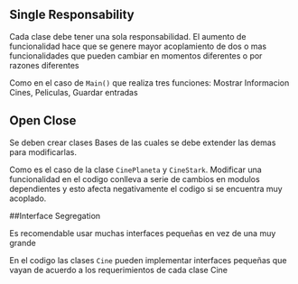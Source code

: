 


## Single Responsability 

Cada clase debe tener una sola responsabilidad. El aumento de funcionalidad hace que se genere mayor acoplamiento de dos o mas funcionalidades que pueden cambiar en momentos diferentes o por razones diferentes

Como en el caso de `Main()` que realiza tres funciones: Mostrar Informacion Cines, Peliculas, Guardar entradas

## Open Close

Se deben crear clases Bases de las cuales se debe extender las demas para modificarlas.

Como es el caso de la clase `CinePlaneta` y `CineStark`. Modificar una funcionalidad en el codigo conlleva a serie de cambios en modulos dependientes y esto afecta negativamente el codigo si se encuentra muy acoplado.


##Interface Segregation

Es recomendable usar muchas interfaces pequeñas en vez de una muy grande

En el codigo las clases `Cine` pueden implementar interfaces pequeñas que vayan de acuerdo a los requerimientos de cada clase Cine
